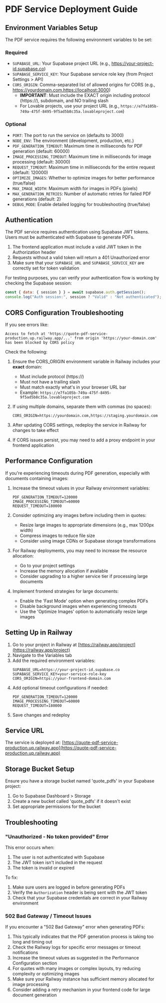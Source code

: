 
# PDF Service Deployment Guide

## Environment Variables Setup

The PDF service requires the following environment variables to be set:

### Required
- `SUPABASE_URL`: Your Supabase project URL (e.g., https://your-project-id.supabase.co)
- `SUPABASE_SERVICE_KEY`: Your Supabase service role key (from Project Settings > API)
- `CORS_ORIGIN`: Comma-separated list of allowed origins for CORS (e.g., https://yourdomain.com,https://localhost:3000)
  - **IMPORTANT**: Must include the EXACT origin including protocol (https://), subdomain, and NO trailing slash
  - For Lovable projects, use your project URL (e.g., `https://e7fa105b-749a-475f-8495-9f5ad5b8c35a.lovableproject.com`)

### Optional
- `PORT`: The port to run the service on (defaults to 3000)
- `NODE_ENV`: The environment (development, production, etc.)
- `PDF_GENERATION_TIMEOUT`: Maximum time in milliseconds for PDF generation (default: 60000)
- `IMAGE_PROCESSING_TIMEOUT`: Maximum time in milliseconds for image processing (default: 30000)
- `REQUEST_TIMEOUT`: Maximum time in milliseconds for the entire request (default: 120000)
- `OPTIMIZE_IMAGES`: Whether to optimize images for better performance (true/false)
- `MAX_IMAGE_WIDTH`: Maximum width for images in PDFs (pixels)
- `MAX_GENERATION_RETRIES`: Number of automatic retries for failed PDF generations (default: 2)
- `DEBUG_MODE`: Enable detailed logging for troubleshooting (true/false)

## Authentication

The PDF service requires authentication using Supabase JWT tokens. Users must be authenticated with Supabase to generate PDFs.

1. The frontend application must include a valid JWT token in the Authorization header
2. Requests without a valid token will return a 401 Unauthorized error
3. Make sure that your `SUPABASE_URL` and `SUPABASE_SERVICE_KEY` are correctly set for token validation

For testing purposes, you can verify your authentication flow is working by checking the Supabase session:

```javascript
const { data: { session } } = await supabase.auth.getSession();
console.log("Auth session:", session ? "Valid" : "Not authenticated");
```

## CORS Configuration Troubleshooting

If you see errors like:

```
Access to fetch at 'https://quote-pdf-service-production.up.railway.app/...' from origin 'https://your-domain.com' has been blocked by CORS policy
```

Check the following:

1. Ensure the CORS_ORIGIN environment variable in Railway includes your **exact** domain:
   - Must include protocol (https://)
   - Must not have a trailing slash
   - Must match exactly what's in your browser URL bar
   - Example: `https://e7fa105b-749a-475f-8495-9f5ad5b8c35a.lovableproject.com`

2. If using multiple domains, separate them with commas (no spaces):
   ```
   CORS_ORIGIN=https://yourdomain.com,https://staging.yourdomain.com
   ```

3. After updating CORS settings, redeploy the service in Railway for changes to take effect

4. If CORS issues persist, you may need to add a proxy endpoint in your frontend application

## Performance Configuration

If you're experiencing timeouts during PDF generation, especially with documents containing images:

1. Increase the timeout values in your Railway environment variables:
   ```
   PDF_GENERATION_TIMEOUT=120000
   IMAGE_PROCESSING_TIMEOUT=60000
   REQUEST_TIMEOUT=180000
   ```

2. Consider optimizing any images before including them in quotes:
   - Resize large images to appropriate dimensions (e.g., max 1200px width)
   - Compress images to reduce file size
   - Consider using image CDNs or Supabase storage transformations

3. For Railway deployments, you may need to increase the resource allocation:
   - Go to your project settings
   - Increase the memory allocation if available
   - Consider upgrading to a higher service tier if processing large documents

4. Implement frontend strategies for large documents:
   - Enable the 'Fast Mode' option when generating complex PDFs
   - Disable background images when experiencing timeouts
   - Use the 'Optimize Images' option to automatically resize large images

## Setting Up in Railway

1. Go to your project in Railway at [https://railway.app/project](https://railway.app/project)
2. Navigate to the Variables tab
3. Add the required environment variables:
   ```
   SUPABASE_URL=https://your-project-id.supabase.co
   SUPABASE_SERVICE_KEY=your-service-role-key
   CORS_ORIGIN=https://your-frontend-domain.com
   ```
4. Add optional timeout configurations if needed:
   ```
   PDF_GENERATION_TIMEOUT=120000
   IMAGE_PROCESSING_TIMEOUT=60000
   REQUEST_TIMEOUT=180000
   ```
5. Save changes and redeploy

## Service URL

The service is deployed at: [https://quote-pdf-service-production.up.railway.app](https://quote-pdf-service-production.up.railway.app)

## Storage Bucket Setup

Ensure you have a storage bucket named 'quote_pdfs' in your Supabase project:
1. Go to Supabase Dashboard > Storage
2. Create a new bucket called 'quote_pdfs' if it doesn't exist
3. Set appropriate permissions for the bucket

## Troubleshooting

### "Unauthorized - No token provided" Error
This error occurs when:
1. The user is not authenticated with Supabase
2. The JWT token isn't included in the request
3. The token is invalid or expired

To fix:
1. Make sure users are logged in before generating PDFs
2. Verify the `Authorization` header is being sent with the JWT token
3. Check that your Supabase credentials are correct in your Railway environment

### 502 Bad Gateway / Timeout Issues

If you encounter a "502 Bad Gateway" error when generating PDFs:
1. This typically indicates that the PDF generation process is taking too long and timing out
2. Check the Railway logs for specific error messages or timeout notifications
3. Increase the timeout values as suggested in the Performance Configuration section
4. For quotes with many images or complex layouts, try reducing complexity or optimizing images
5. Make sure your Railway instance has sufficient memory allocated for image processing
6. Consider adding a retry mechanism in your frontend code for large document generation
